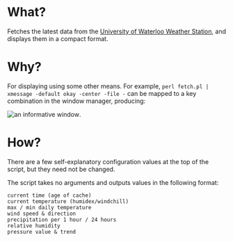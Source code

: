 # What?

Fetches the latest data from the [University of Waterloo Weather Station](http://weather.uwaterloo.ca/), and displays them in a compact format.

# Why?

For displaying using some other means. For example, `perl fetch.pl | xmessage -default okay -center -file -` can be mapped to a key combination in the window manager, producing:

![an informative window](http://0.github.com/uw-weather/screenshot.png).

# How?

There are a few self-explanatory configuration values at the top of the script, but they need not be changed.

The script takes no arguments and outputs values in the following format:

    current time (age of cache)
    current temperature (humidex/windchill)
    max / min daily temperature
    wind speed & direction
    precipitation per 1 hour / 24 hours
    relative humidity
    pressure value & trend
